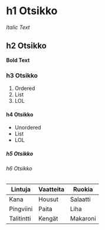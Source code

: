 # h1 Otsikko
*Italic Text*
## h2 Otsikko
**Bold Text**
### h3 Otsikko
1. Ordered
2. List
3. LOL
#### h4 Otsikko
- Unordered
- List
- LOL
##### h5 Otsikko

###### h6 Otsikko
| Lintuja     | Vaatteita   | Ruokia      |
| ----------- | ----------- | ----------- |
| Kana        | Housut      | Salaatti    |
| Pingviini   | Paita       | Liha        |
| Talitintti  | Kengät      | Makaroni    |
